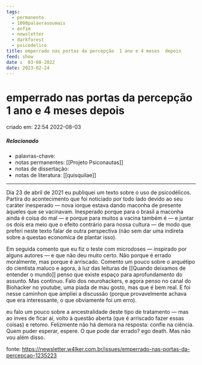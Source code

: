 ```yaml
---
tags:
  - permanente
  - 1000palavrasoumais
  - enfim
  - newsletter
  - darkforest
  - psicodelico
title: emperrado nas portas da percepção  1 ano e 4 meses  depois
feed: show
date :  03-08-2022
date: 2023-02-24
---
```

# emperrado nas portas da percepção  1 ano e 4 meses  depois
criado em: 22:54 2022-08-03

##### Relacionado
- palavras-chave: 
- notas permanentes: [[Projeto Psiconautas]]
- notas de dissertação:
- notas de literatura: [[quisquilae]]

---
Dia 23 de abril de 2021 eu publiquei um texto sobre o uso de psicodélicos. Partira do acontecimento que foi noticiado por todo lado devido ao seu caráter inesperado — nova iorque estava dando maconha de presente àqueles que se vacinavam. Inesperado porque para o brasil a maconha ainda é coisa do mal — e porque para muitos a vacina também é — e juntar os dois era meio que o efeito contrário para nossa cultura — de modo que preferi neste texto falar de outra perspectiva (não sem dar uma indireta sobre a questao economica de plantar isso).

Em seguida comento que eu fiz o teste com microdoses — inspirado por alguns autores — e que não deu muito certo. Não porque é errado moralmente, mas porque é arriscado.
Comento um pouco sobre o arquétipo do cientista maluco e agora, à luz das leituras de [[Quando deixamos de entender o mundo]] penso que existe espaço para aprofundamento do assunto. Mas continuo. Falo dos neurohackers, e agora penso no canal do Biohacker no youtube, uma piada de mau gosto, mas que é bem real. E foi nesse caminhon que ampliei a discussão (porque provavelmente achava que era interessante, o que obviamente foi um erro).

eu falo um pouco sobre a ancestralidade deste tipo de tratamento — mas ao inves de ficar aí, volto à questão aberta (que é arriscado fazer essas coisas) e retomo. Felizmente não há demora na resposta: confie na ciência. Quem puder esperar, espere. O que pode dar errado? ego death. Mas não vou além disso.

fonte: https://newsletter.w4lker.com.br/issues/emperrado-nas-portas-da-percepcao-1235223





